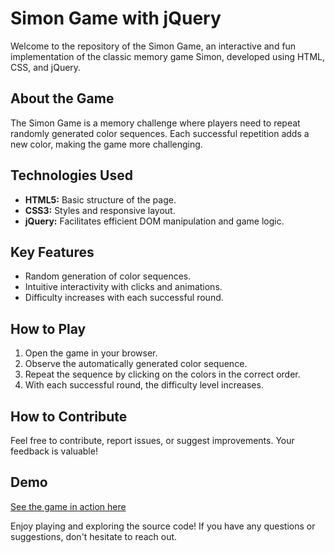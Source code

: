 # Simon Game with jQuery

Welcome to the repository of the Simon Game, an interactive and fun implementation of the classic memory game Simon, developed using HTML, CSS, and jQuery.

## About the Game
The Simon Game is a memory challenge where players need to repeat randomly generated color sequences. Each successful repetition adds a new color, making the game more challenging.

## Technologies Used
- **HTML5:** Basic structure of the page.
- **CSS3:** Styles and responsive layout.
- **jQuery:** Facilitates efficient DOM manipulation and game logic.

## Key Features
- Random generation of color sequences.
- Intuitive interactivity with clicks and animations.
- Difficulty increases with each successful round.

## How to Play
1. Open the game in your browser.
2. Observe the automatically generated color sequence.
3. Repeat the sequence by clicking on the colors in the correct order.
4. With each successful round, the difficulty level increases.

## How to Contribute
Feel free to contribute, report issues, or suggest improvements. Your feedback is valuable!

## Demo
[See the game in action here](URL_OF_DEMO)

Enjoy playing and exploring the source code! If you have any questions or suggestions, don't hesitate to reach out.
